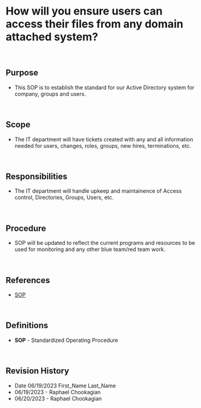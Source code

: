 # How will you ensure users can access their files from any domain attached system?

<br>

## Purpose

* This SOP is to establish the standard for our Active Directory system for company, groups and users.

<br>

## Scope

* The IT department will have tickets created with any and all information needed for users, changes, roles, groups, new hires, terminations, etc.

<br>

## Responsibilities

* The IT department will handle upkeep and maintainence of Access control, Directories, Groups, Users, etc.

<br>

## Procedure

* SOP will be updated to reflect the current programs and resources to be used for monitoring and any other blue team/red team work.

<br>

## References

* [SOP](../SOPs/)

<br>

## Definitions

* **SOP** - Standardized Operating Procedure

<br>

## Revision History

* Date 06/19/2023 First_Name Last_Name
* 06/19/2023 - Raphael Chookagian
* 06/20/2023 - Raphael Chookagian
